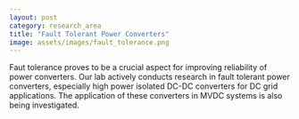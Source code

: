 ```yaml
---
layout: post
category: research_area
title: "Fault Tolerant Power Converters"
image: assets/images/fault_tolerance.png
---
```


Faut tolerance proves to be a crucial aspect for improving reliability of power converters. Our lab actively conducts research in fault tolerant power converters, especially high power isolated DC-DC converters for DC grid applications. The application of these converters in MVDC systems is also being investigated.
